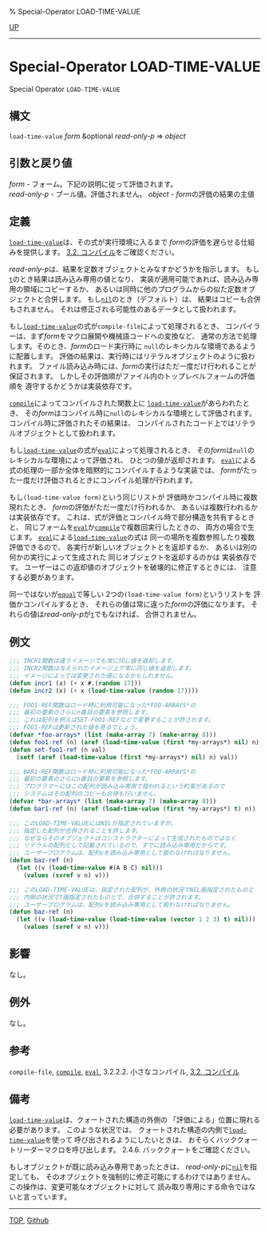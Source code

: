 % Special-Operator LOAD-TIME-VALUE

[UP](3.8.html)  

---

# Special-Operator **LOAD-TIME-VALUE**


Special Operator `LOAD-TIME-VALUE`


## 構文

`load-time-value` *form* &optional *read-only-p* => *object*


## 引数と戻り値

*form* - フォーム。下記の説明に従って評価されます。  
*read-only-p* - ブール値。評価されません。
*object* - *form*の評価の結果の主値


## 定義

[`load-time-value`](3.8.load-time-value.html)は、その式が実行環境に入るまで
*form*の評価を遅らせる仕組みを提供します。
[3.2. コンパイル](3.2.html)をご確認ください。

*read-only-p*は、結果を定数オブジェクトとみなすかどうかを指示します。
もし[`t`](5.3.t-variable.html)のとき結果は読み込み専用の値となり、
実装が適用可能であれば、読み込み専用の領域にコピーするか、
あるいは同時に他のプログラムからの似た定数オブジェクトと合併します。
もし[`nil`](5.3.nil-variable.html)のとき（デフォルト）は、
結果はコピーも合併もされません。
それは修正される可能性のあるデータとして扱われます。

もし[`load-time-value`](3.8.load-time-value.html)の式が`compile-file`によって処理されるとき、
コンパイラーは、まず*form*をマクロ展開や機械語コードへの変換など、
通常の方法で処理します。そのとき、*form*のロード実行時に
`null`のレキシカルな環境であるように配置します。
評価の結果は、実行時にはリテラルオブジェクトのように扱われます。
ファイル読み込み時には、*form*の実行はただ一度だけ行われることが保証されます。
しかしその評価順がファイル内のトップレベルフォームの評価順を
遵守するかどうかは実装依存です。

[`compile`](3.8.compile.html)によってコンパイルされた関数上に
[`load-time-value`](3.8.load-time-value.html)があらわれたとき、
その*form*はコンパイル時に`null`のレキシカルな環境として評価されます。
コンパイル時に評価されたその結果は、
コンパイルされたコード上ではリテラルオブジェクトとして扱われます。

もし[`load-time-value`](3.8.load-time-value.html)の式が[`eval`](3.8.eval.html)によって処理されるとき、
その*form*は`null`のレキシカルな環境によって評価され、
ひとつの値が返却されます。
[`eval`](3.8.eval.html)による式の処理の一部か全体を暗黙的にコンパイルするような実装では、
*form*がたった一度だけ評価されるときにコンパイル処理が行われます。

もし`(load-time-value form)`という同じリストが
評価時かコンパイル時に複数現れたとき、
*form*の評価がただ一度だけ行われるか、
あるいは複数行われるかは実装依存です。
これは、式が評価とコンパイル時で部分構造を共有するときと、
同じフォームを[`eval`](3.8.eval.html)か[`compile`](3.8.compile.html)で複数回実行したときの、
両方の場合で生じます。
[`eval`](3.8.eval.html)による[`load-time-value`](3.8.load-time-value.html)の式は
同一の場所を複数参照したり複数評価できるので、
各実行が新しいオブジェクトとを返却するか、
あるいは別の何かの実行によって生成された
同じオブジェクトを返却するのかは
実装依存です。
ユーザーはこの返却値のオブジェクトを破壊的に修正するときには、
注意する必要があります。

同一ではないが[`equal`](5.3.equal.html)で等しい
2つの`(load-time-value form)`というリストを
評価かコンパイルするとき、
それらの値は常に違った*form*の評価になります。
それらの値は*read-only-p*が[`t`](5.3.t-variable.html)でもなければ、
合併されません。


## 例文

```lisp
;;; INCR1関数は違うイメージでも常に同じ値を返却します。
;;; INCR2関数は与えられたイメージ上で常に同じ値を返却します。
;;; イメージによっては変更された値になるかもしれません。
(defun incr1 (x) (+ x #.(random 17)))
(defun incr2 (x) (+ x (load-time-value (random 17))))

;;; FOO1-REF関数はロード時に利用可能になった*FOO-ARRAYS*の
;;; 最初の要素のさらにn番目の要素を参照します。
;;; これは配列を例えばSET-FOO1-REFなどで変更することが許されます。
;;; FOO1-REFは更新された値を見るでしょう。
(defvar *foo-arrays* (list (make-array 7) (make-array 8)))
(defun foo1-ref (n) (aref (load-time-value (first *my-arrays*) nil) n))
(defun set-foo1-ref (n val) 
  (setf (aref (load-time-value (first *my-arrays*) nil) n) val))

;;; BAR1-REF関数はロード時に利用可能になった*FOO-ARRAYS*の
;;; 最初の要素のさらにn番目の要素を参照します。
;;; プログラマーにはこの配列が読み込み専用で扱われるという約束があるので
;;; システムはその配列のコピーも合併も行いません。
(defvar *bar-arrays* (list (make-array 7) (make-array 8)))
(defun bar1-ref (n) (aref (load-time-value (first *my-arrays*) t) n))

;;; このLOAD-TIME-VALUEにはNILが指定されていますが、
;;; 指定した配列が合併されることを許します。
;;; なぜならそのオブジェクトはコンストラクターによって生成されたものではなく
;;; リテラルの配列として記載されているので、すでに読み込み専用だからです。
;;; ユーザープログラムは、配列vを読み込み専用として扱わなければなりません。
(defun baz-ref (n)
  (let ((v (load-time-value #(A B C) nil)))
    (values (svref v n) v)))

;;; このLOAD-TIME-VALUEは、指定された配列が、外側の状況でNIL画指定されたものと
;;; 内側の状況でT画指定されたものとで、合併することが許されます。
;;; ユーザープログラムは、配列vを読み込み専用として扱わなければなりません。
(defun baz-ref (n)
  (let ((v (load-time-value (load-time-value (vector 1 2 3) t) nil)))
    (values (svref v n) v)))
```


## 影響

なし。


## 例外

なし。


## 参考

`compile-file`,
[`compile`](3.8.compile.html),
[`eval`](3.8.eval.html),
3.2.2.2. 小さなコンパイル,
[3.2. コンパイル](3.2.html)


## 備考

[`load-time-value`](3.8.load-time-value.html)は、クォートされた構造の外側の
「評価による」位置に現れる必要があります。
このような状況では、
クォートされた構造の内側で[`load-time-value`](3.8.load-time-value.html)を使って
呼び出されるようにしたいときは、
おそらくバッククォートリーダーマクロを呼び出します。
2.4.6. バッククォートをご確認ください。

もしオブジェクトが既に読み込み専用であったときは、
*read-only-p*に[`nil`](5.3.nil-variable.html)を指定しても、
そのオブジェクトを強制的に修正可能にするわけではありません。
この操作は、変更可能なオブジェクトに対して
読み取り専用にする命令ではないと言っています。


---
[TOP](index.html),  [Github](https://github.com/nptcl/npt-japanese)

